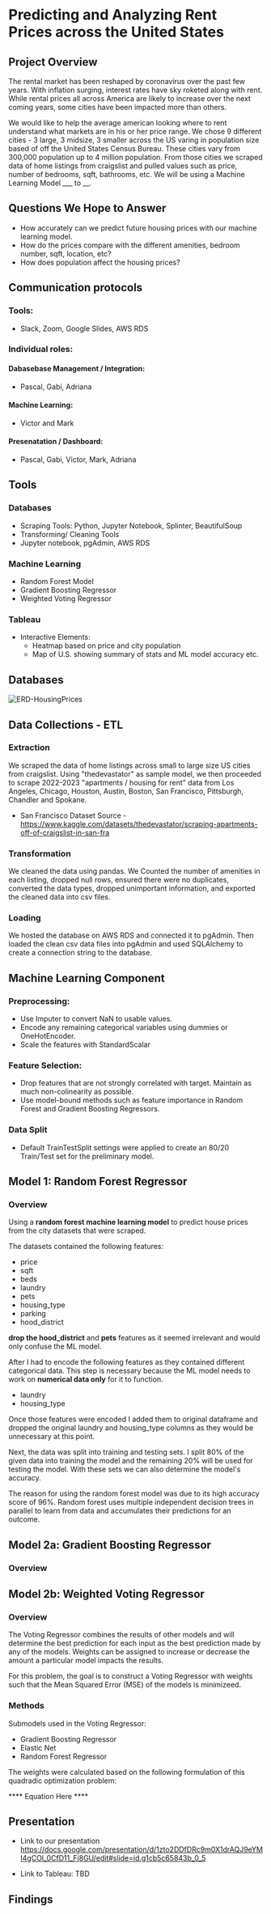 # Predicting and Analyzing Rent Prices across the United States

## Project Overview
The rental market has been reshaped by coronavirus over the past few years. With inflation surging, interest rates have sky roketed along with rent. While rental prices all across America are likely to increase over the next coming years, some cities have been impacted more than others. 

We would like to help the average american looking where to rent understand what markets are in his or her price range. We chose 9 different cities - 3 large, 3 midsize, 3 smaller across the US varing in population size based of off the United States Census Bureau. These cities vary from 300,000 population up to 4 million population. From those cities we scraped data of home listings from craigslist and pulled values such as price, number of bedrooms, sqft, bathrooms, etc. We will be using a Machine Learning Model ___ to __. 

## Questions We Hope to Answer 
* How accurately can we predict future housing prices with our machine learning model.
* How do the prices compare with the different amenities, bedroom number, sqft, location, etc?
* How does population affect the housing prices?

## Communication protocols
### Tools: 
- Slack, Zoom, Google Slides, AWS RDS

### Individual roles:

 #### Dabasebase Management / Integration:
- Pascal, Gabi, Adriana

 #### Machine Learning:
- Victor and Mark

#### Presenatation / Dashboard:
- Pascal, Gabi, Victor, Mark, Adriana 


## Tools
### Databases
* Scraping Tools: Python, Jupyter Notebook, Splinter, BeautifulSoup
* Transforming/ Cleaning Tools
* Jupyter notebook, pgAdmin, AWS RDS

### Machine Learning
* Random Forest Model
* Gradient Boosting Regressor
* Weighted Voting Regressor


### Tableau
* Interactive Elements:
	- Heatmap based on price and city population
	- Map of U.S. showing summary of stats and ML model accuracy etc.


## Databases

![ERD-HousingPrices](ERD-HousingPrices.PNG)

## Data Collections - ETL
### Extraction
We scraped the data of home listings across small to large size US cities from craigslist. Using "thedevastator" as sample model, we then proceeded to scrape 2022-2023 "apartments / housing for rent" data from Los Angeles, Chicago, Houston, Austin,  Boston, San Francisco, Pittsburgh, Chandler and Spokane.

- San Francisco Dataset Source -https://www.kaggle.com/datasets/thedevastator/scraping-apartments-off-of-craigslist-in-san-fra

### Transformation
We cleaned the data using pandas. We Counted the number of amenities in each listing, dropped null rows, ensured there were no duplicates, converted the data types, dropped unimportant information, and exported the cleaned data into csv files. 

### Loading
We hosted the database on AWS RDS and connected it to pgAdmin. Then loaded the clean csv data files into pgAdmin and used SQLAlchemy to create a connection string to the database. 

## Machine Learning Component

### Preprocessing:
- Use Imputer to convert NaN to usable values.
- Encode any remaining categorical variables using dummies or OneHotEncoder.
- Scale the features with StandardScalar

### Feature Selection:
- Drop features that are not strongly correlated with target. Maintain as much non-colinearity as possible.
- Use model-bound methods such as feature importance in Random Forest and Gradient Boosting Regressors.

### Data Split
- Default TrainTestSplit settings were applied to create an 80/20 Train/Test set for the preliminary model.


## Model 1: Random Forest Regressor
### Overview

Using a **random forest machine learning model** to predict house prices from the city datasets that were scraped. 

The datasets contained the following features: 
- price
- sqft
- beds
- laundry
- pets
- housing_type
- parking 
- hood_district

**drop the hood_district** and **pets** features as it seemed irrelevant and would only confuse the ML model.

After I had to encode the following features as they contained different categorical data. This step is necessary because the ML model needs to work on **numerical data only** for it to function.
- laundry
- housing_type

Once those features were encoded I added them to original dataframe and dropped the original laundry and housing_type columns as they would be unnecessary at this point.

Next, the data was split into training and testing sets. I split 80% of the given data into training the model and the remaining 20% will be used for testing the model. With these sets we can also determine the model's accuracy.

The reason for using the random forest model was due to its high accuracy score of 96%. Random forest uses multiple independent decision trees in parallel to learn from data and accumulates their predictions for an outcome.






## Model 2a: Gradient Boosting Regressor
### Overview
## Model 2b: Weighted Voting Regressor
### Overview
The Voting Regressor combines the results of other models and will determine the best prediction for each input as the best prediction made by any of the models. Weights can be assigned to increase or decrease the amount a particular model impacts the results.

For this problem, the goal is to construct a Voting Regressor with weights such that the Mean Squared Error (MSE) of the models is minimizeed.

### Methods
Submodels used in the Voting Regressor:
- Gradient Boosting Regressor
- Elastic Net
- Random Forest Regressor

The weights were calculated based on the following formulation of this quadradic optimization problem:

**** Equation Here ****


## Presentation

- Link to our presentation https://docs.google.com/presentation/d/1zto2DDfDRc9m0X1drAQJ9eYMI4gCOl_0CfD11_Fj8GU/edit#slide=id.g1cb5c65843b_0_5

- Link to Tableau: TBD

## Findings






